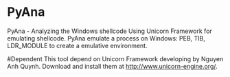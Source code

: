 # PyAna
PyAna - Analyzing the Windows shellcode 
Using Unicorn Framework for emulating shellcode. PyAna emulate a process on Windows: PEB, TIB, LDR_MODULE to create a emulative environment.

#Dependent
 This tool depend on  Unicorn Framework developing by Nguyen Anh Quynh. 
 Download and install them at http://www.unicorn-engine.org/.
 
